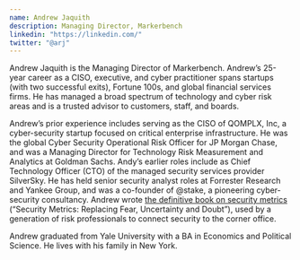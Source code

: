 ```yaml
---
name: Andrew Jaquith
description: Managing Director, Markerbench
linkedin: "https://linkedin.com/"
twitter: "@arj"
---
```

Andrew Jaquith is the Managing Director of Markerbench. Andrew’s 25-year career as a CISO, executive, and cyber practitioner spans startups (with two successful exits), Fortune 100s, and global financial services firms. He has managed a broad spectrum of technology and cyber risk areas and is a trusted advisor to customers, staff, and boards.

Andrew’s prior experience includes serving as the CISO of QOMPLX, Inc, a cyber-security startup focused on critical enterprise infrastructure. He was the global Cyber Security Operational Risk Officer for JP Morgan Chase, and was a Managing Director for Technology Risk Measurement and Analytics at Goldman Sachs. Andy’s earlier roles include as Chief Technology Officer (CTO) of the managed security services provider SilverSky. He has held senior security analyst roles at Forrester Research and Yankee Group, and was a co-founder of @stake, a pioneering cyber-security consultancy. Andrew wrote [the definitive book on security metrics](https://www.amazon.com/Security-Metrics-Replacing-Uncertainty-Doubt/dp/0321349989) (“Security Metrics: Replacing Fear, Uncertainty and Doubt”), used by a generation of risk professionals to connect security to the corner office.

Andrew graduated from Yale University with a BA in Economics and Political Science. He lives with his family in New York.
